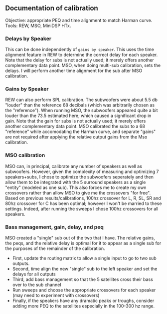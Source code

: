 ## Documentation of calibration

Objective: appropriate PEQ and time alignment to match Harman curve.  Tools: REW, MSO, MiniDSP HTx.

### Delays by Speaker

This can be done independently of `gains by speaker`.  This uses the time alignment feature in REW to determine the correct delay for each speaker.  Note that the delay for subs is not actually used; it merely offers another complementary data point.  MSO, when doing multi-sub calibration, sets the delays.  I will perform another time alignment for the sub after MSO calibration.

### Gains by Speaker

REW can also perform SPL calibration.  The subwoofers were about 5.5 db "louder" than the reference 68 decibals (which was arbitrarily chosen as the "reference").  When running MSO, the subwoofers appeared quite a bit louder than the 73.5 estimated here; which caused a significant drop in gain.  Note that the gain for subs is not actually used; it merely offers another complementary data point.  MSO calibrated the subs to a 68 "reference" while accomodating the Harman curve, and separate "gains" are not required after applying the relative output gains from the Mso calibration.

### MSO calibration

MSO can, in principal, calibrate any number of speakers as well as subwoofers.  However, given the complexity of measuring and optimizing 7 speakers+subs, I chose to optimize the subwoofers seperately and then allow them to be integrated with the 5 surround speakers as a single "entity" (modeled as one sub).  This also forces me to create my own crossovers rather than allow MSO to give me the crossovers "for free".  Based on previous results/calibrations, 100hz crossover for L, R, SL, SR and 80hz crossover for C has been optimal; however I won't be married to these settings.  Indeed, after running the sweeps I chose 100hz crossovers for all speakers.

### Bass management, gain, delay, and peq

MSO created a "single" sub out of the two that I have.  The relative gains, the peqs, and the relative delay is optimal for it to appear as a single sub for the purposes of the remainder of the calibration.  

* First, update the routing matrix to allow a single input to go to two sub outputs.  
* Second, time align the new "single" sub to the left speaker and set the delays for all outputs
* Third, add bass management so that the 5 satellites cross their bass over to the sub channel
* Run sweeps and choose the appropriate crossovers for each speaker (may need to experiment with crossovers)
* Finally, if the speakers have any dramatic peaks or troughs, consider adding more PEQ to the satellites especially in the 100-300 hz range.